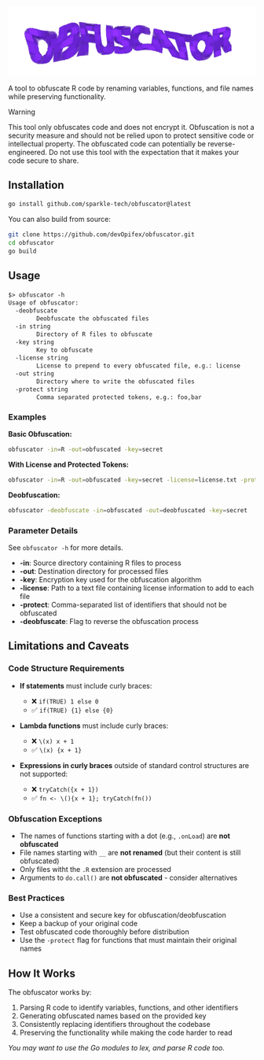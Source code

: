 ![obfuscator](obfuscator.png)

A tool to obfuscate R code by renaming variables, functions, and file names while preserving functionality.

> [!WARNING]
> This tool only obfuscates code and does not encrypt it.
> Obfuscation is not a security measure and should not be relied upon to protect 
> sensitive code or intellectual property.
> The obfuscated code can potentially be reverse-engineered.
> Do not use this tool with the expectation that it makes your code secure to share.

## Installation

```bash
go install github.com/sparkle-tech/obfuscator@latest
```

You can also build from source:

```bash
git clone https://github.com/devOpifex/obfuscator.git
cd obfuscator
go build
```

## Usage

```
$> obfuscator -h
Usage of obfuscator:
  -deobfuscate
        Deobfuscate the obfuscated files
  -in string
        Directory of R files to obfuscate
  -key string
        Key to obfuscate
  -license string
        License to prepend to every obfuscated file, e.g.: license
  -out string
        Directory where to write the obfuscated files
  -protect string
        Comma separated protected tokens, e.g.: foo,bar
```

### Examples

**Basic Obfuscation:**

```bash
obfuscator -in=R -out=obfuscated -key=secret
```

**With License and Protected Tokens:**

```bash
obfuscator -in=R -out=obfuscated -key=secret -license=license.txt -protect=myFunction,importantVar
```

**Deobfuscation:**

```bash
obfuscator -deobfuscate -in=obfuscated -out=deobfuscated -key=secret
```

### Parameter Details

See `obfuscator -h` for more details.

- **-in**: Source directory containing R files to process
- **-out**: Destination directory for processed files
- **-key**: Encryption key used for the obfuscation algorithm
- **-license**: Path to a text file containing license information to add to each file
- **-protect**: Comma-separated list of identifiers that should not be obfuscated
- **-deobfuscate**: Flag to reverse the obfuscation process

## Limitations and Caveats

### Code Structure Requirements

- **If statements** must include curly braces:
  - ❌ `if(TRUE) 1 else 0`
  - ✅ `if(TRUE) {1} else {0}`

- **Lambda functions** must include curly braces:
  - ❌ `\(x) x + 1`
  - ✅ `\(x) {x + 1}`

- **Expressions in curly braces** outside of standard control structures are not supported:
  - ❌ `tryCatch({x + 1})`
  - ✅ `fn <- \(){x + 1}; tryCatch(fn())`

### Obfuscation Exceptions

- The names of functions starting with a dot (e.g., `.onLoad`) are **not obfuscated**
- File names starting with `__` are **not renamed** (but their content is still obfuscated)
- Only files witht the `.R` extension are processed
- Arguments to `do.call()` are **not obfuscated** - consider alternatives

### Best Practices

- Use a consistent and secure key for obfuscation/deobfuscation
- Keep a backup of your original code
- Test obfuscated code thoroughly before distribution
- Use the `-protect` flag for functions that must maintain their original names

## How It Works

The obfuscator works by:
1. Parsing R code to identify variables, functions, and other identifiers
2. Generating obfuscated names based on the provided key
3. Consistently replacing identifiers throughout the codebase
4. Preserving the functionality while making the code harder to read

_You may want to use the Go modules to lex, and parse R code too._
